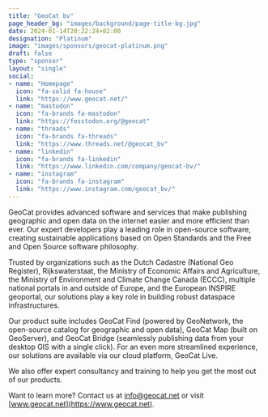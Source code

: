 ```yaml
---
title: "GeoCat bv"
page_header_bg: "images/background/page-title-bg.jpg"
date: 2024-01-14T20:22:24+02:00
designation: "Platinum"
image: "images/sponsors/geocat-platinum.png"
draft: false
type: "sponsor"
layout: "single"
social:
- name: "Homepage"
  icon: "fa-solid fa-house"
  link: "https://www.geocat.net/"
- name: "mastodon"
  icon: "fa-brands fa-mastodon"
  link: "https://fosstodon.org/@geocat"
- name: "threads"
  icon: "fa-brands fa-threads"
  link: "https://www.threads.net/@geocat_bv"
- name: "linkedin"
  icon: "fa-brands fa-linkedin"
  link: "https://www.linkedin.com/company/geocat-bv/"
- name: "instagram"
  icon: "fa-brands fa-instagram"
  link: "https://www.instagram.com/geocat_bv/"
---
```


GeoCat provides advanced software and services that make publishing geographic and open
 data on the internet easier and more efficient than ever. Our expert developers play a leading 
role in open-source software, creating sustainable applications based on Open Standards and 
the Free and Open Source software philosophy.

Trusted by organizations such as the Dutch Cadastre (National Geo Register), Rijkswaterstaat,
 the Ministry of Economic Affairs and Agriculture, the Ministry of Environment and Climate Change Canada
 (ECCC), multiple national portals in and outside of Europe, and the European INSPIRE geoportal,
 our solutions play a key role in building robust dataspace infrastructures.

Our product suite includes GeoCat Find (powered by GeoNetwork, the open-source catalog for 
geographic and open data), GeoCat Map (built on GeoServer), and GeoCat Bridge (seamlessly 
publishing data from your desktop GIS with a single click). For an even more streamlined experience,
 our solutions are available via our cloud platform, GeoCat Live.

We also offer expert consultancy and training to help you get the most out of our products.

Want to learn more? Contact us at [info@geocat.net](mailto:info@geocat.net) or visit [www.geocat.net](https://www.geocat.net).
